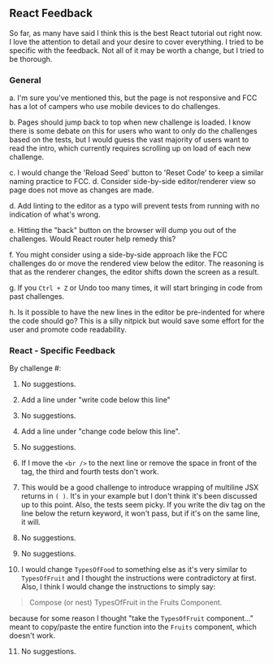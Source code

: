 ## React Feedback
So far, as many have said I think this is the best React tutorial out right now. I love the attention to detail and your desire to cover everything. I tried to be specific with the feedback. Not all of it may be worth a change, but I tried to be thorough.

### General
a. I'm sure you've mentioned this, but the page is not responsive and FCC has a lot of campers who use mobile devices to do challenges.

b. Pages should jump back to top when new challenge is loaded. I know there is some debate on this for users who want to only do the challenges based on the tests, but I would guess the vast majority of users want to read the intro, which currently requires scrolling up on load of each new challenge.

c. I would change the 'Reload Seed' button to 'Reset Code' to keep a similar naming practice to FCC.
d. Consider side-by-side editor/renderer view so page does not move as changes are made.

d. Add linting to the editor as a typo will prevent tests from running with no indication of what's wrong.

e. Hitting the "back" button on the browser will dump you out of the challenges. Would React router help remedy this?

f. You might consider using a side-by-side approach like the FCC challenges do or move the rendered view below the editor. The reasoning is that as the renderer changes, the editor shifts down the screen as a result.

g. If you `Ctrl + Z` or Undo too many times, it will start bringing in code from past challenges.

h. Is it possible to have the new lines in the editor be pre-indented for where the code should go? This is a silly nitpick but would save some effort for the user and promote code readability.

### React - Specific Feedback
By challenge #:
1. No suggestions.

2. Add a line under "write code below this line"

3. No suggestions.

4. Add a line under "change code below this line".

5. No suggestions.

6. If I move the `<br />` to the next line or remove the space in front of the tag, the third and fourth tests don't work.

7. This would be a good challenge to introduce wrapping of multiline JSX returns in `( )`. It's in your example but I don't think it's been discussed up to this point. Also, the tests seem picky. If you write the div tag on the line below the return keyword, it won't pass, but if it's on the same line, it will.

8. No suggestions.

9. No suggestions.

10. I would change `TypesOfFood` to something else as it's very similar to `TypesOfFruit` and I thought the instructions were contradictory at first. Also, I think I would change the instructions to simply say:
>Compose (or nest) TypesOfFruit in the Fruits Component.

  because for some reason I thought "take the `TypesOfFruit` component..." meant to copy/paste the entire function into the `Fruits` component, which doesn't work.

11. No suggestions.
